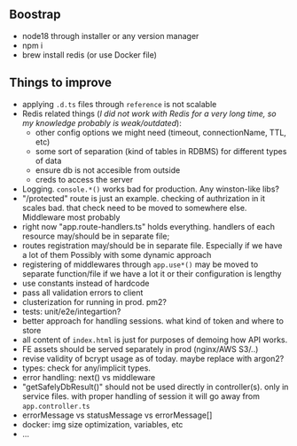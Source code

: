 ## Boostrap

* node18 through installer or any version manager
* npm i
* brew install redis (or use Docker file)


## Things to improve
* applying `.d.ts` files through `reference` is not scalable
* Redis related things (_I did not work with Redis for a very long time, so my knowledge probably is weak/outdated_):
  * other config options we might need (timeout, connectionName, TTL, etc)
  * some sort of separation (kind of tables in RDBMS) for different types of data
  * ensure db is not accesible from outside
  * creds to access the server
* Logging. `console.*()` works bad for production. Any winston-like libs?
* "/protected" route is just an example. checking of authrization in it scales bad. that check need to be moved to somewhere else. Middleware most probably
* right now "app.route-handlers.ts" holds everything. handlers of each resource may/should be in separate file;
* routes registration may/should be in separate file. Especially if we have a lot of them Possibly with some dynamic approach
* registering of middlewares through `app.use*()` may be moved to separate function/file if we have a lot it or their configuration is lengthy
* use constants instead of hardcode
* pass all validation errors to client
* clusterization for running in prod. pm2?
* tests: unit/e2e/integartion?
* better approach for handling sessions. what kind of token and where to store
* all content of `index.html` is just for purposes of demoing how API works.
* FE assets should be served separately in prod (nginx/AWS S3/..)
* revise validity of bcrypt usage as of today. maybe replace with argon2?
* types: check for any/implicit types.
* error handling: next() vs middleware
* "getSafelyDbResult()" should not be used directly in controller(s). only in service files. with proper handling of session it will go away from `app.controller.ts`
* errorMessage vs statusMessage vs errorMessage[]
* docker: img size optimization, variables, etc
* ...